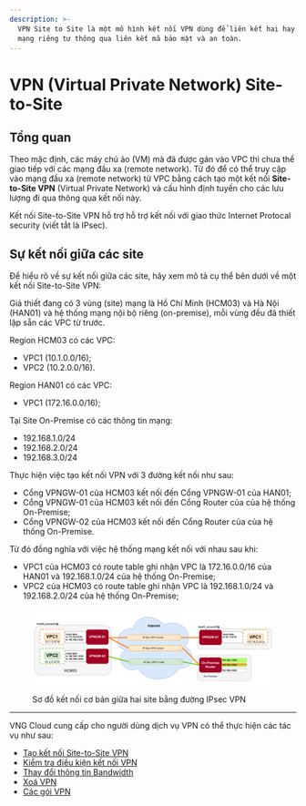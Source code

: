 ```yaml
---
description: >-
  VPN Site to Site là một mô hình kết nối VPN dùng để liên kết hai hay nhiều
  mạng riêng tư thông qua liên kết mã bảo mật và an toàn.
---
```


# VPN (Virtual Private Network) Site-to-Site

## Tổng quan

Theo mặc định, các máy chủ ảo (VM) mà đã được gán vào VPC thì chưa thể giao tiếp với các mạng đầu xa (remote network). Từ đó để có thể truy cập vào mạng đầu xa (remote network) từ VPC bằng cách tạo một kết nối **Site-to-Site VPN** (Virtual Private Network) và cấu hình định tuyến cho các lưu lượng đi qua thông qua kết nối này.

Kết nối Site-to-Site VPN hỗ trợ hỗ trợ kết nối với giao thức Internet Protocal security (viết tắt là IPsec).

## Sự kết nối giữa các site

Để hiểu rõ về sự kết nối giữa các site, hãy xem mô tả cụ thể bên dưới về một kết nối Site-to-Site VPN:

Giả thiết đang có 3 vùng (site) mạng là Hồ Chí Minh (HCM03) và Hà Nội (HAN01) và hệ thống mạng nội bộ riêng (on-premise), mỗi vùng đều đã thiết lập sẵn các VPC từ trước.&#x20;

Region HCM03 có các VPC:

* VPC1 (10.1.0.0/16);
* VPC2 (10.2.0.0/16).

Region HAN01 có các VPC:

* VPC1 (172.16.0.0/16);

Tại Site On-Premise có các thông tin mạng:

* 192.168.1.0/24
* 192.168.2.0/24&#x20;
* 192.168.3.0/24

Thực hiện việc tạo kết nối VPN với 3 đường kết nối như sau:&#x20;

* Cổng VPNGW-01 của HCM03 kết nối đến Cổng VPNGW-01 của HAN01;
* Cổng VPNGW-01 của HCM03 kết nối đến Cổng Router của của hệ thống On-Premise;
* Cổng VPNGW-02 của HCM03 kết nối đến Cổng Router của của hệ thống On-Premise.

Từ đó đồng nghĩa với việc hệ thống mạng kết nối với nhau sau khi:

* VPC1 của HCM03 có route table ghi nhận  VPC là 172.16.0.0/16 của HAN01 và 192.168.1.0/24 của hệ thống On-Premise;
* VPC2 của HCM03 có route table ghi nhận  VPC là 192.168.1.0/24 và 192.168.2.0/24 của hệ thống On-Premise;



<figure><img src="../../.gitbook/assets/image (1) (5).png" alt=""><figcaption><p>Sơ đồ kết nối cơ bản giữa hai site bằng đường IPsec VPN</p></figcaption></figure>

***

VNG Cloud cung cấp cho người dùng dịch vụ VPN có thể thực hiện các tác vụ như sau:

* [Tạo kết nối Site-to-Site VPN](tao-ket-noi-site-to-site-vpn.md)
* [Kiểm tra điều kiện kết nối VPN](kiem-tra-dieu-kien-ket-noi-vpn.md)
* [Thay đổi thông tin Bandwidth](thay-doi-thong-tin-bandwidth.md)
* [Xoá VPN](xoa-cross-connect.md)
* [Các gói VPN](cac-goi-bang-thong.md)
